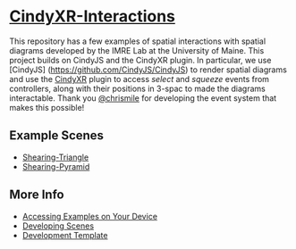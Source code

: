 # [CindyXR-Interactions](https://maine-imre.github.io/CindyXR-Interactions/)
This repository has a few examples of spatial interactions with spatial diagrams developed by the IMRE Lab at the University of Maine.
This project builds on CindyJS and the CindyXR plugin.  In particular, we use [CindyJS]
(https://github.com/CindyJS/CindyJS) to render spatial diagrams and use the [CindyXR](https://github.com/chrismile/CindyJS) plugin to access *select* and *squeeze* events from controllers, along with their positions in 3-spac to made the diagrams interactable.  Thank you [@chrismile](https://github.com/chrismile) for developing the event system that makes this possible!


## Example Scenes
* [Shearing-Triangle](https://maine-imre.github.io/CindyXR-Interactions/examples/01_Shearing_Triangle.html)
* [Shearing-Pyramid](https://maine-imre.github.io/CindyXR-Interactions/examples/02_Shearing_Pyramid.html)

## More Info
 - [Accessing Examples on Your Device](https://maine-imre.github.io/CindyXR-Interactions/docs/deviceaccess.md)
 - [Developing Scenes](https://maine-imre.github.io/CindyXR-Interactions/docs/newscenes.md)
 - [Development Template](https://maine-imre.github.io/CindyXR-Interactions/docs/templateexample.md)
